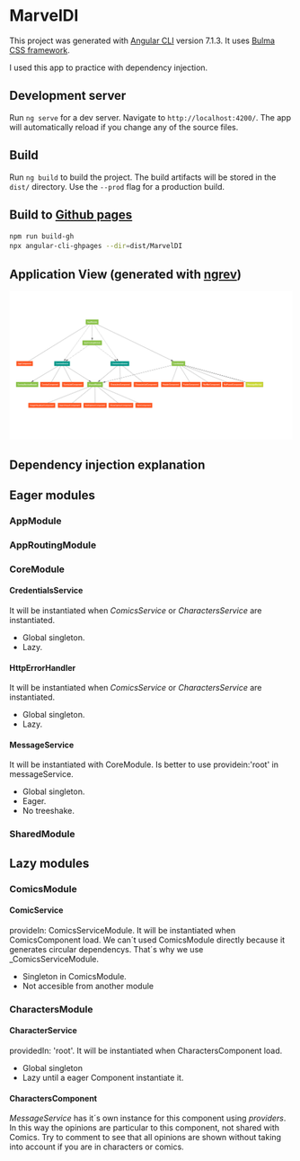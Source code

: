 # MarvelDI

This project was generated with [Angular CLI](https://github.com/angular/angular-cli) version 7.1.3.
It uses [Bulma CSS framework](https://bulma.io/).

I used this app to practice with dependency injection.

## Development server

Run `ng serve` for a dev server. Navigate to `http://localhost:4200/`. The app will automatically reload if you change any of the source files.

## Build

Run `ng build` to build the project. The build artifacts will be stored in the `dist/` directory. Use the `--prod` flag for a production build.

## Build to [Github pages](https://pedrojesusromeroortega.github.io/MarvelDI)

``` bash
npm run build-gh
npx angular-cli-ghpages --dir=dist/MarvelDI
```

## Application View (generated with [ngrev](https://github.com/mgechev/ngrev))

![ngrev image](docs\images\application-view.png)

## Dependency injection explanation



## Eager modules

### AppModule

### AppRoutingModule

### CoreModule

#### CredentialsService

It will be instantiated when _ComicsService_ or _CharactersService_ are instantiated.

* Global singleton.
* Lazy.

#### HttpErrorHandler

It will be instantiated when _ComicsService_ or _CharactersService_ are instantiated.

* Global singleton.
* Lazy.

#### MessageService

It will be instantiated with CoreModule.
Is better to use providein:'root' in messageService.

* Global singleton.
* Eager.
* No treeshake.

### SharedModule

## Lazy modules

### ComicsModule

#### ComicService

provideIn: ComicsServiceModule.
It will be instantiated when ComicsComponent load.
We can´t used ComicsModule directly because it generates circular dependencys. That´s why we use _ComicsServiceModule.

* Singleton in ComicsModule.
* Not accesible from another module

### CharactersModule

#### CharacterService

providedIn: 'root'.
It will be instantiated when CharactersComponent load.

* Global singleton
* Lazy until a eager Component instantiate it.

#### CharactersComponent

_MessageService_ has it´s own instance for this component using _providers_.
In this way the opinions are particular to this component, not shared with Comics.
Try to comment to see that all opinions are shown without taking into account if you are in characters or comics.
